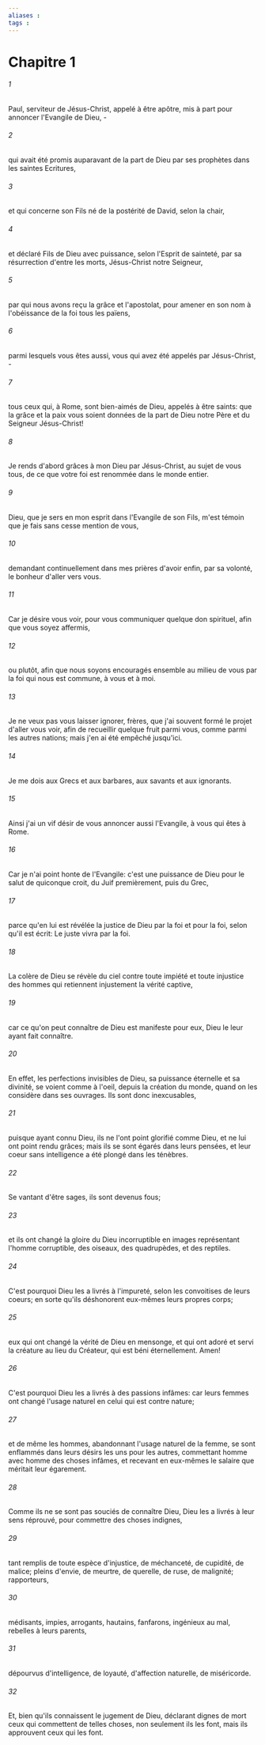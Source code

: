 ```yaml
---
aliases : 
tags : 
---
```


# Chapitre 1

###### 1
Paul, serviteur de Jésus-Christ, appelé à être apôtre, mis à part pour annoncer l'Evangile de Dieu, -
###### 2
qui avait été promis auparavant de la part de Dieu par ses prophètes dans les saintes Ecritures,
###### 3
et qui concerne son Fils né de la postérité de David, selon la chair,
###### 4
et déclaré Fils de Dieu avec puissance, selon l'Esprit de sainteté, par sa résurrection d'entre les morts, Jésus-Christ notre Seigneur,
###### 5
par qui nous avons reçu la grâce et l'apostolat, pour amener en son nom à l'obéissance de la foi tous les païens,
###### 6
parmi lesquels vous êtes aussi, vous qui avez été appelés par Jésus-Christ, -
###### 7
tous ceux qui, à Rome, sont bien-aimés de Dieu, appelés à être saints: que la grâce et la paix vous soient données de la part de Dieu notre Père et du Seigneur Jésus-Christ!
###### 8
Je rends d'abord grâces à mon Dieu par Jésus-Christ, au sujet de vous tous, de ce que votre foi est renommée dans le monde entier.
###### 9
Dieu, que je sers en mon esprit dans l'Evangile de son Fils, m'est témoin que je fais sans cesse mention de vous,
###### 10
demandant continuellement dans mes prières d'avoir enfin, par sa volonté, le bonheur d'aller vers vous.
###### 11
Car je désire vous voir, pour vous communiquer quelque don spirituel, afin que vous soyez affermis,
###### 12
ou plutôt, afin que nous soyons encouragés ensemble au milieu de vous par la foi qui nous est commune, à vous et à moi.
###### 13
Je ne veux pas vous laisser ignorer, frères, que j'ai souvent formé le projet d'aller vous voir, afin de recueillir quelque fruit parmi vous, comme parmi les autres nations; mais j'en ai été empêché jusqu'ici.
###### 14
Je me dois aux Grecs et aux barbares, aux savants et aux ignorants.
###### 15
Ainsi j'ai un vif désir de vous annoncer aussi l'Evangile, à vous qui êtes à Rome.
###### 16
Car je n'ai point honte de l'Evangile: c'est une puissance de Dieu pour le salut de quiconque croit, du Juif premièrement, puis du Grec,
###### 17
parce qu'en lui est révélée la justice de Dieu par la foi et pour la foi, selon qu'il est écrit: Le juste vivra par la foi.
###### 18
La colère de Dieu se révèle du ciel contre toute impiété et toute injustice des hommes qui retiennent injustement la vérité captive,
###### 19
car ce qu'on peut connaître de Dieu est manifeste pour eux, Dieu le leur ayant fait connaître.
###### 20
En effet, les perfections invisibles de Dieu, sa puissance éternelle et sa divinité, se voient comme à l'oeil, depuis la création du monde, quand on les considère dans ses ouvrages. Ils sont donc inexcusables,
###### 21
puisque ayant connu Dieu, ils ne l'ont point glorifié comme Dieu, et ne lui ont point rendu grâces; mais ils se sont égarés dans leurs pensées, et leur coeur sans intelligence a été plongé dans les ténèbres.
###### 22
Se vantant d'être sages, ils sont devenus fous;
###### 23
et ils ont changé la gloire du Dieu incorruptible en images représentant l'homme corruptible, des oiseaux, des quadrupèdes, et des reptiles.
###### 24
C'est pourquoi Dieu les a livrés à l'impureté, selon les convoitises de leurs coeurs; en sorte qu'ils déshonorent eux-mêmes leurs propres corps;
###### 25
eux qui ont changé la vérité de Dieu en mensonge, et qui ont adoré et servi la créature au lieu du Créateur, qui est béni éternellement. Amen!
###### 26
C'est pourquoi Dieu les a livrés à des passions infâmes: car leurs femmes ont changé l'usage naturel en celui qui est contre nature;
###### 27
et de même les hommes, abandonnant l'usage naturel de la femme, se sont enflammés dans leurs désirs les uns pour les autres, commettant homme avec homme des choses infâmes, et recevant en eux-mêmes le salaire que méritait leur égarement.
###### 28
Comme ils ne se sont pas souciés de connaître Dieu, Dieu les a livrés à leur sens réprouvé, pour commettre des choses indignes,
###### 29
tant remplis de toute espèce d'injustice, de méchanceté, de cupidité, de malice; pleins d'envie, de meurtre, de querelle, de ruse, de malignité; rapporteurs,
###### 30
médisants, impies, arrogants, hautains, fanfarons, ingénieux au mal, rebelles à leurs parents,
###### 31
dépourvus d'intelligence, de loyauté, d'affection naturelle, de miséricorde.
###### 32
Et, bien qu'ils connaissent le jugement de Dieu, déclarant dignes de mort ceux qui commettent de telles choses, non seulement ils les font, mais ils approuvent ceux qui les font.
